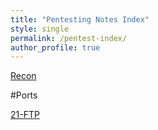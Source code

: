 ```yaml
---
title: "Pentesting Notes Index"
style: single
permalink: /pentest-index/
author_profile: true
---
```


[Recon](/recon/)

#Ports

[21-FTP](/21-FTP/)
